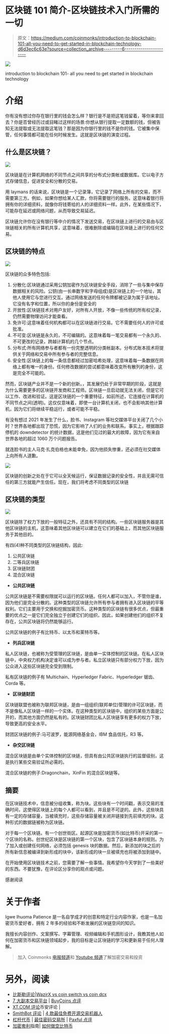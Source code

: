 # 区块链 101 简介-区块链技术入门所需的一切

> 原文：<https://medium.com/coinmonks/introduction-to-blockchain-101-all-you-need-to-get-started-in-blockchain-technology-d6d3ec6c63e?source=collection_archive---------6----------------------->

![](img/1d18eeac1d3c9415e94523e7eff3852e.png)

introduction to blockchain 101- all you need to get started in blockchain technology

# 介绍

你有没有想过你存在银行里的钱会怎么样？银行是不是把这笔钱留着，等你来拿回去？你是否曾经历过或目睹过这样的场景:你想从银行提取一定数额的钱，但被告知无法提取或无法提取这笔钱？那是因为你银行里的钱不是你的钱。它被集中保管，任何事情都可能在任何时候发生。这就是区块链的演变过程。

## 什么是区块链？

![](img/a581078dd9b7443b429b447fede3d318.png)

区块链是在计算机网络的不同节点之间共享的分布式分类帐或数据库。它以电子方式存储信息，促进安全和分散的交易。

用 laymans 的话来说，区块链是一个记录簿，它记录了网络上所有的交易，而不需要第三方。例如，如果你想给某人汇款，你将需要银行的服务。这意味着银行将拥有你的详细资料，就像你将钱寄给的人的详细资料一样。此外，在某些情况下，可能存在延迟或网络问题，从而导致交易延迟。

区块链允许你在没有银行等中介的情况下发送交易，在区块链上进行的交易由与区块链相关的所有计算机共享，这意味着，很难删除或编辑在区块链上进行的任何交易。

## 区块链的特点

![](img/f1891fcff527bead09fe98a75b9f1200.png)

区块链的众多特色包括:

1.  分散化:区块链通过采用公钥加密作为区块链安全手段，消除了一些与集中保存数据相关的风险。公钥(由一长串数字和字母组成)是区块链上的一个地址，其他人使用它与您进行交互。通过网络发送的任何令牌都被记录为属于该地址。它没有名字和位置，所以你的身份是安全的
2.  开放性:区块链技术对用户友好，对所有人开放，不像一些传统的所有权记录，仍然需要物理访问才能查看。
3.  免许可:这意味着任何机构都可以在区块链进行交易。它不需要任何人的许可或批准。
4.  不可变:区块链是永久的，不可编辑的。这意味着每一笔交易都有一个永久的、不可更改的记录，跨越计算机的几个节点。
5.  分布式:所有网络参与者都有一份完整透明的分类帐副本。分布式账本技术将提供关于网络和交易中所有参与者的完整信息。
6.  安全性:区块链上的每一条信息都经过加密哈希处理，这意味着每一条数据在网络上都有唯一的身份。任何修改数据的尝试都意味着改变所有散列的身份，这是完全不可能的。

然而，区块链产业并不是一个新的创新。，其发展仍处于非常早期的阶段，这就是为什么需要更多的区块链开发商和工程师。区块链一旦启动就无法关闭，但是它可以工作、改进和验证。这是区块链的一个重要特征，如前所述，它连接在计算机的不同节点之间(透明)。这仅仅意味着，即使一台计算机关闭，也不会影响其他计算机，因为它们将继续平稳运行，或者可能不平稳。

有没有想过 2021 年发生了什么，脸书、Instagram 等社交媒体平台关闭了几个小时？世界各地都出现了恐慌，因为它影响了人们的业务和联系。事实上，根据跟踪停机的 downdetector 的统计数据，这是他们见过的最大的故障，因为它有来自世界各地的超过 1060 万个问题报告。

就连脸书的主人马克·扎克伯格也未能幸免，因为他损失惨重，还必须在社交媒体上向所有人道歉。

![](img/e0edd0240362574f8bcaeb35a530c6ad.png)

区块链的创新之处在于它可以全天候运行，保证数据记录的安全性，并且无需可信任的第三方就能产生信任。现在，我们将考虑不同类型的区块链

## 区块链的类型

![](img/bab96a3039a10f8e09a9bdd69fef8a7b.png)

区块链除了权力下放的一般特征之外，还具有不同的结构。一些区块链服务器是其他区块链的主机，这意味着其他区块链可以建立在它们的基础上，而其他区块链服务于其他目的。

有四(4)种不同类型的区块链结构，因此:

1.  公共区块链
2.  二等兵区块链
3.  区块链财团
4.  混合区块链

*   **公共区块链**

公共区块链是不需要权限就可以运行的区块链。任何人都可以加入，不管你是谁，因为他们是完全分散的。这种类型的区块链允许所有参与者拥有进入区块链的平等权利。它们主要用于交换和挖掘加密货币。这种类型的区块链有很多优点，但最重要的优点之一是它们完全独立于创建它们的组织。因此，如果创建他们的组织不复存在，公共区块链将仍然能够运行。

公共区块链的例子有比特币、以太币和莱特币等。

*   **列兵区块链**

私人区块链，也被称为受管理的区块链，是由单一实体控制的区块链。在私人区块链中，中央权力机构决定谁可以成为参与者。私立区块链只有部分权力下放，因为公众进入这些区块链完全受到限制。

私有区块链的例子有 Multichain、Hyperledger Fabric、Hyperledger 锯齿、Corda 等。

*   **区块链财团**

区块链联盟也被称为联邦区块链，是由一组组织(联邦单位)管理的许可区块链，而不是像私人区块链一样的一个实体。在这种类型的区块链中，组织的某些方面是公开的，而其他方面仍然是私有的。区块链财团比私人区块链享有更多的权力下放，导致更高的安全水平。

财团区块链的例子:马可波罗，能源网络基金会，IBM 食品信托，R3 等。

*   **杂交区块链**

混合区块链是由单个实体控制的区块链，但具有由公共区块链执行的监督级别，这是执行某些交易验证所必需的。

混合区块链的例子:Dragonchain，XinFin 的混合区块链等。

## 摘要

在区块链技术中，信息被分组收集，称为块。这些块有一个时间戳，表示交易的准确时间，这使得区块链上的每个人都可以看到，并且是不可逆的。此外，这些块具有一定的存储容量，当被填充时，这些存储容量被关闭并链接到先前填充的块。这种形式的数据链被称为区块链。

对于每一个区块链。有一个创世街区。起源区块是加密货币(如比特币)开采的第一个区块的名称。创世纪区块是区块链的第一个区块，包含了区块链本身的规则。为了加入或创建任何网络，必须包括 genesis 块的数据。然后，新添加的块之后的所有新信息被编译到新形成的块中，该新形成的块一旦被填充也将被添加到链中。

在开始使用区块链技术之前，您需要了解一些事情。我希望你今天学到了一些美好的东西。不要犹豫，在评论区分享你的观点或问题。

感谢阅读

# 关于作者

Igwe Ihuoma Patience 是一名自学成才的创意和特定行业内容作家，也是一名加密货币爱好者，拥有 2 年多的经验和不断发展的区块链空间的知识。

我擅长内容创作、文案撰写、字幕管理、视频编辑和手机图形设计，我教其他人如何在加密货币和区块链领域起步，我的目标是让区块链的学习和更新易于任何人理解。

> 加入 Coinmonks [电报频道](https://t.me/coincodecap)和 [Youtube 频道](https://www.youtube.com/c/coinmonks/videos)了解加密交易和投资

# 另外，阅读

*   [比斯勒评论](https://coincodecap.com/bitsler-review)|[WazirX vs coin switch vs coin dcx](https://coincodecap.com/wazirx-vs-coinswitch-vs-coindcx)
*   [7 大副本交易平台](https://coincodecap.com/copy-trading-platforms) | [BuyCoins 点评](https://coincodecap.com/buycoins-review)
*   [XT.COM 评论](https://coincodecap.com/profittradingapp-for-binance)币安评论 |
*   [SmithBot 评论](https://coincodecap.com/smithbot-review) | [4 款最佳免费开源交易机器人](https://coincodecap.com/free-open-source-trading-bots)
*   [杠杆代币](/coinmonks/leveraged-token-3f5257808b22) | [最佳密码交易所](/coinmonks/crypto-exchange-dd2f9d6f3769) | [Paxful 点评](/coinmonks/paxful-review-4daf2354ab70)
*   [加密套利](/coinmonks/crypto-arbitrage-guide-how-to-make-money-as-a-beginner-62bfe5c868f6)指南| [如何做空比特币](/coinmonks/how-to-short-bitcoin-568a2d0b4ae5)
